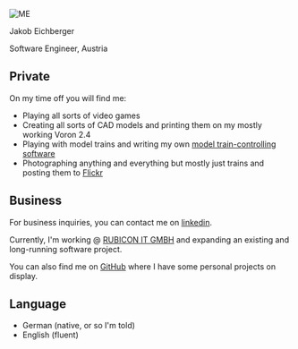 
![ME](https://github.com/Jakob-Eichberger/jakob-eichberger.github.io/assets/53713395/1add6b61-5f94-4106-abfe-eb95079a5bf5)

Jakob Eichberger

Software Engineer, Austria

## Private
On my time off you will find me:
- Playing all sorts of video games
- Creating all sorts of CAD models and printing them on my mostly working Voron 2.4
- Playing with model trains and writing my own [model train-controlling software](https://github.com/Jakob-Eichberger/TrainDatabase)
- Photographing anything and everything but mostly just trains and posting them to [Flickr](https://www.flickr.com/people/jakob-eichberger/)

## Business
For business inquiries, you can contact me on [linkedin](https://www.linkedin.com/in/jakob-eichberger/).

Currently, I'm working @ [RUBICON IT GMBH](https://www.rubicon.eu/) and expanding an existing and long-running software project. 

You can also find me on [GitHub](https://github.com/Jakob-Eichberger) where I have some personal projects on display. 

## Language
- German (native, or so I'm told)
- English (fluent)
